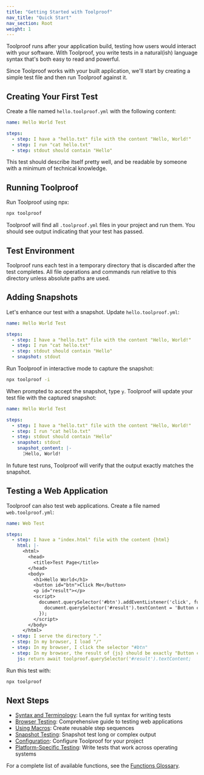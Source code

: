 ```yaml
---
title: "Getting Started with Toolproof"
nav_title: "Quick Start"
nav_section: Root
weight: 1
---
```


Toolproof runs after your application build, testing how users would interact with your software. With Toolproof, you write tests in a natural(ish) language syntax that's both easy to read and powerful.

Since Toolproof works with your built application, we'll start by creating a simple test file and then run Toolproof against it.

## Creating Your First Test

Create a file named `hello.toolproof.yml` with the following content:

```yml
name: Hello World Test

steps:
  - step: I have a "hello.txt" file with the content "Hello, World!"
  - step: I run "cat hello.txt"
  - step: stdout should contain "Hello"
```

This test should describe itself pretty well, and be readable by someone with a minimum of technical knowledge.

## Running Toolproof

Run Toolproof using npx:

```bash
npx toolproof
```

Toolproof will find all `.toolproof.yml` files in your project and run them. You should see output indicating that your test has passed.

## Test Environment

Toolproof runs each test in a temporary directory that is discarded after the test completes. All file operations and commands run relative to this directory unless absolute paths are used.

## Adding Snapshots

Let's enhance our test with a snapshot. Update `hello.toolproof.yml`:

```yml
name: Hello World Test

steps:
  - step: I have a "hello.txt" file with the content "Hello, World!"
  - step: I run "cat hello.txt"
  - step: stdout should contain "Hello"
  - snapshot: stdout
```

Run Toolproof in interactive mode to capture the snapshot:

```bash
npx toolproof -i
```

When prompted to accept the snapshot, type `y`. Toolproof will update your test file with the captured snapshot:

```yml
name: Hello World Test

steps:
  - step: I have a "hello.txt" file with the content "Hello, World!"
  - step: I run "cat hello.txt"
  - step: stdout should contain "Hello"
  - snapshot: stdout
    snapshot_content: |-
      ╎Hello, World!
```

In future test runs, Toolproof will verify that the output exactly matches the snapshot.

## Testing a Web Application

Toolproof can also test web applications. Create a file named `web.toolproof.yml`:

```yml
name: Web Test

steps:
  - step: I have a "index.html" file with the content {html}
    html: |-
      <html>
        <head>
          <title>Test Page</title>
        </head>
        <body>
          <h1>Hello World</h1>
          <button id="btn">Click Me</button>
          <p id="result"></p>
          <script>
            document.querySelector('#btn').addEventListener('click', function() {
              document.querySelector('#result').textContent = 'Button clicked!';
            });
          </script>
        </body>
      </html>
  - step: I serve the directory "."
  - step: In my browser, I load "/"
  - step: In my browser, I click the selector "#btn"
  - step: In my browser, the result of {js} should be exactly "Button clicked!"
    js: return await toolproof.querySelector('#result').textContent;
```

Run this test with:

```bash
npx toolproof
```

## Next Steps

- [Syntax and Terminology](syntax/): Learn the full syntax for writing tests
- [Browser Testing](browser-testing/): Comprehensive guide to testing web applications
- [Using Macros](macros/): Create reusable step sequences
- [Snapshot Testing](snapshots/): Snapshot test long or complex output
- [Configuration](configuration/): Configure Toolproof for your project
- [Platform-Specific Testing](platforms/): Write tests that work across operating systems

For a complete list of available functions, see the [Functions Glossary](functions/).
